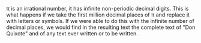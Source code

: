π is an irrational number, it has infinite non-periodic decimal digits. This is what happens if we take the first million decimal places of π and replace it with letters or symbols. If we were able to do this with the infinite number of decimal places, we would find in the resulting text the complete text of "Don Quixote" and of any text ever written or to be written.
